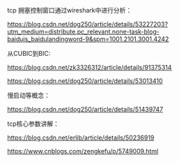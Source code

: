 

tcp 拥塞控制窗口通过wireshark中进行分析：

https://blog.csdn.net/dog250/article/details/53227203?utm_medium=distribute.pc_relevant.none-task-blog-baidujs_baidulandingword-9&spm=1001.2101.3001.4242



从CUBIC到BIC:

https://blog.csdn.net/zk3326312/article/details/91375314



https://blog.csdn.net/dog250/article/details/53013410



慢启动等概念：

https://blog.csdn.net/dog250/article/details/51439747



tcp核心参数讲解：

https://blog.csdn.net/erlib/article/details/50236919

https://www.cnblogs.com/zengkefu/p/5749009.html